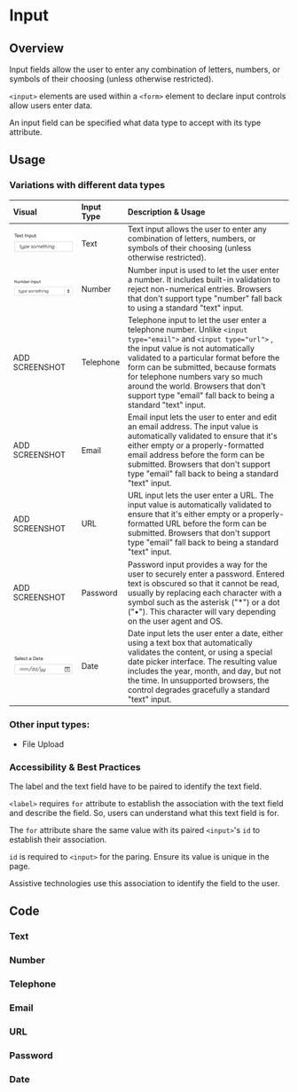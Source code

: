 # Input

## Overview

Input fields allow the user to enter any combination of letters, numbers, or symbols of their choosing (unless otherwise restricted).

`<input>` elements are used within a `<form>` element to declare input controls allow users enter data.

An input field can be specified what data type to accept with its type attribute.

## Usage

### Variations with different data types

| **Visual** | **Input Type** | **Description & Usage** |
| :--- | :--- | :--- |
| ![](../../.gitbook/assets/form_input_text.png) | Text | Text input allows the user to enter any combination of letters, numbers, or symbols of their choosing (unless otherwise restricted). |
| ![](../../.gitbook/assets/form_input_text_number.png) | Number | Number input is used to let the user enter a number. It includes built-in validation to reject non-numerical entries. Browsers that don't support type "number" fall back to using a standard "text" input.  |
| ADD SCREENSHOT | Telephone | Telephone input to let the user enter a telephone number. Unlike `<input type="email">` and `<input type="url">` , the input value is not automatically validated to a particular format before the form can be submitted, because formats for telephone numbers vary so much around the world.  Browsers that don't support type "email" fall back to being a standard "text" input.|
| ADD SCREENSHOT | Email | Email input lets the user to enter and edit an email address. The input value is automatically validated to ensure that it's either empty or a properly-formatted email address before the form can be submitted. Browsers that don't support type "email" fall back to being a standard "text" input. |
| ADD SCREENSHOT | URL | URL input lets the user enter a URL. The input value is automatically validated to ensure that it's either empty or a properly-formatted URL before the form can be submitted. Browsers that don't support type "email" fall back to being a standard "text" input. |
| ADD SCREENSHOT | Password | Password input provides a way for the user to securely enter a password. Entered text is obscured so that it cannot be read, usually by replacing each character with a symbol such as the asterisk ("*") or a dot ("•"). This character will vary depending on the user agent and OS. |
| ![](../../.gitbook/assets/form_input_date.png) | Date | Date input lets the user enter a date, either using a text box that automatically validates the content, or using a special date picker interface. The resulting value includes the year, month, and day, but not the time. In unsupported browsers, the control degrades gracefully a standard "text" input. |

### Other input types:
 
- File Upload

### Accessibility & Best Practices

The label and the text field have to be paired to identify the text field.

`<label>` requires `for` attribute to establish the association with the text field and describe the field. So, users can understand what this text field is for.

The `for` attribute share the same value with its paired `<input>`'s `id` to establish their association.

`id` is required to `<input>` for the paring.  Ensure its value is unique in the page.

Assistive technologies use this association to identify the field to the user.

## Code

### Text


### Number


### Telephone


### Email


### URL


### Password


### Date